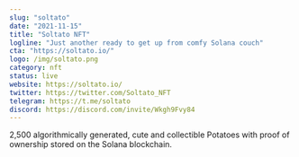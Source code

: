 ```yaml
---
slug: "soltato"
date: "2021-11-15"
title: "Soltato NFT"
logline: "Just another ready to get up from comfy Solana couch"
cta: "https://soltato.io/"
logo: /img/soltato.png
category: nft
status: live
website: https://soltato.io/
twitter: https://twitter.com/Soltato_NFT
telegram: https://t.me/soltato
discord: https://discord.com/invite/Wkgh9Fvy84
---
```


2,500 algorithmically generated, cute and collectible Potatoes with proof of ownership stored on the Solana blockchain.
